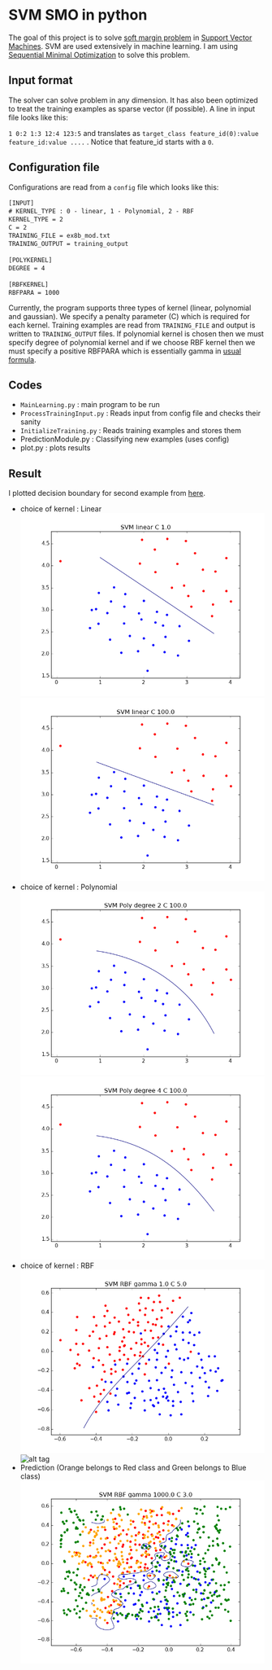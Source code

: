 # SVM SMO in python

The goal of this project is to solve [soft margin problem](https://en.wikipedia.org/wiki/Support_vector_machine#Soft-margin) in [Support Vector Machines](https://en.wikipedia.org/wiki/Support_vector_machine). SVM are used extensively in machine learning. I am using [Sequential Minimal Optimization](https://research.microsoft.com/pubs/69644/tr-98-14.pdf) to solve this problem.


## Input format 
The solver can solve problem in any dimension. It has also been optimized to treat the training examples as sparse vector (if possible). A line in input file looks like this:

`1 0:2 1:3 12:4 123:5` and translates as `target_class feature_id(0):value feature_id:value ....` . Notice that feature_id starts with a `0`.

## Configuration file
Configurations are read from a `config` file which looks like this:

```
[INPUT]
# KERNEL_TYPE : 0 - linear, 1 - Polynomial, 2 - RBF
KERNEL_TYPE = 2
C = 2
TRAINING_FILE = ex8b_mod.txt
TRAINING_OUTPUT = training_output

[POLYKERNEL]
DEGREE = 4

[RBFKERNEL]
RBFPARA = 1000
```

Currently, the program supports three types of kernel (linear, polynomial and gaussian). We specify a penalty parameter (C) which is required for each kernel. Training examples are read from `TRAINING_FILE` and output is written to `TRAINING_OUTPUT` files. If polynomial kernel is chosen then we must specify degree of polynomial kernel and if we choose RBF kernel then we must specify a positive RBFPARA which is essentially gamma in [usual formula](https://en.wikipedia.org/wiki/Radial_basis_function_kernel). 

## Codes
* `MainLearning.py` : main program to be run
* `ProcessTrainingInput.py` : Reads input from config file and checks their sanity
* `InitializeTraining.py` : Reads training examples and stores them
*  PredictionModule.py  : Classifying new examples (uses config)
*  plot.py  : plots results

## Result
I plotted decision boundary for second example from [here](http://openclassroom.stanford.edu/MainFolder/DocumentPage.php?course=MachineLearning&doc=exercises/ex8/ex8.html). 
* choice of kernel : Linear
![alt tag](https://raw.githubusercontent.com/Adarsh-Barik/SVMSMOPY/master/images/SVM_linear_C_1_0_db_tp.png)
![alt tag](https://raw.githubusercontent.com/Adarsh-Barik/SVMSMOPY/master/images/SVM_linear_C_100_0_db_tp.png)
* choice of kernel : Polynomial
![alt tag](https://raw.githubusercontent.com/Adarsh-Barik/SVMSMOPY/master/images/SVM_Poly_degree_2_C_100_0_db_tp.png)
![alt tag](https://raw.githubusercontent.com/Adarsh-Barik/SVMSMOPY/master/images/SVM_Poly_degree_4_C_100_0_db_tp.png)
* choice of kernel : RBF
![alt tag](https://raw.githubusercontent.com/Adarsh-Barik/SVMSMOPY/master/images/SVM_RBF_gamma_1_0_C_5_0_db_tp.png)
![alt tag](https://raw.githubusercontent.com/Adarsh-Barik/SVMSMOPY/master/images/SVM_RBF_gamma_1000_0_C_5_0_db_tp.png)
* Prediction (Orange belongs to Red class and Green belongs to Blue class)
![alt tag](https://raw.githubusercontent.com/Adarsh-Barik/SVMSMOPY/master/images/SVM_RBF_gamma_1000_0_C_3_0_db_tp_pr.png)

